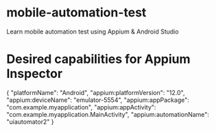 # mobile-automation-test
Learn mobile automation test using Appium &amp; Android Studio

# Desired capabilities for Appium Inspector
{
  "platformName": "Android",
  "appium:platformVersion": "12.0",
  "appium:deviceName": "emulator-5554",
  "appium:appPackage": "com.example.myapplication",
  "appium:appActivity": "com.example.myapplication.MainActivity",
  "appium:automationName": "uiautomator2"
}
